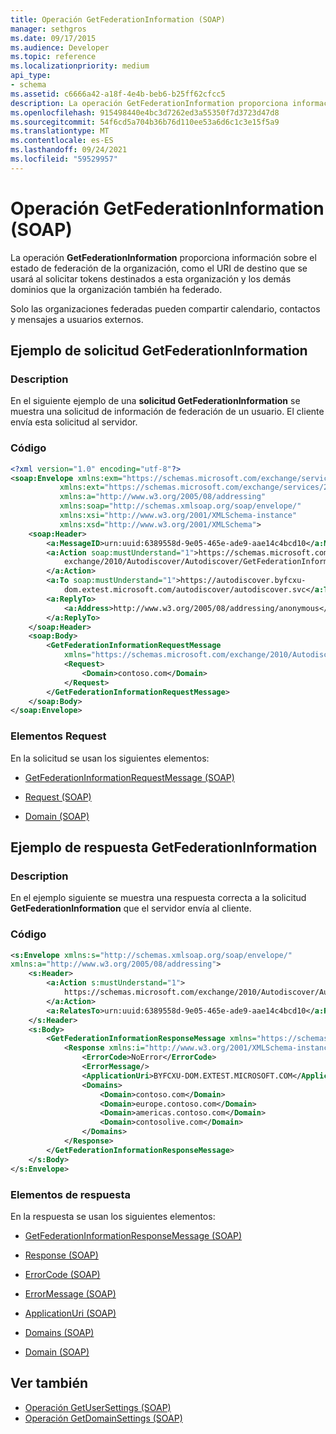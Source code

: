 ```yaml
---
title: Operación GetFederationInformation (SOAP)
manager: sethgros
ms.date: 09/17/2015
ms.audience: Developer
ms.topic: reference
ms.localizationpriority: medium
api_type:
- schema
ms.assetid: c6666a42-a18f-4e4b-beb6-b25ff62cfcc5
description: La operación GetFederationInformation proporciona información sobre el estado de federación de la organización, como el URI de destino que se usará al solicitar tokens destinados a esta organización y los demás dominios que la organización también ha federado.
ms.openlocfilehash: 915498440e4bc3d7262ed3a55350f7d3723d47d8
ms.sourcegitcommit: 54f6cd5a704b36b76d110ee53a6d6c1c3e15f5a9
ms.translationtype: MT
ms.contentlocale: es-ES
ms.lasthandoff: 09/24/2021
ms.locfileid: "59529957"
---
```

# <a name="getfederationinformation-operation-soap"></a>Operación GetFederationInformation (SOAP)

La operación **GetFederationInformation** proporciona información sobre el estado de federación de la organización, como el URI de destino que se usará al solicitar tokens destinados a esta organización y los demás dominios que la organización también ha federado. 
  
Solo las organizaciones federadas pueden compartir calendario, contactos y mensajes a usuarios externos.
  
## <a name="getfederationinformation-request-example"></a>Ejemplo de solicitud GetFederationInformation

### <a name="description"></a>Description

En el siguiente ejemplo de una **solicitud GetFederationInformation** se muestra una solicitud de información de federación de un usuario. El cliente envía esta solicitud al servidor. 
  
### <a name="code"></a>Código

```XML
<?xml version="1.0" encoding="utf-8"?> 
<soap:Envelope xmlns:exm="https://schemas.microsoft.com/exchange/services/2006/messages"
           xmlns:ext="https://schemas.microsoft.com/exchange/services/2006/types"
           xmlns:a="http://www.w3.org/2005/08/addressing"
           xmlns:soap="http://schemas.xmlsoap.org/soap/envelope/"
           xmlns:xsi="http://www.w3.org/2001/XMLSchema-instance" 
           xmlns:xsd="http://www.w3.org/2001/XMLSchema"> 
    <soap:Header> 
        <a:MessageID>urn:uuid:6389558d-9e05-465e-ade9-aae14c4bcd10</a:MessageID> 
        <a:Action soap:mustUnderstand="1">https://schemas.microsoft.com/
            exchange/2010/Autodiscover/Autodiscover/GetFederationInformation
        </a:Action> 
        <a:To soap:mustUnderstand="1">https://autodiscover.byfcxu-
            dom.extest.microsoft.com/autodiscover/autodiscover.svc</a:To> 
        <a:ReplyTo>
            <a:Address>http://www.w3.org/2005/08/addressing/anonymous</a:Address> 
        </a:ReplyTo> 
    </soap:Header> 
    <soap:Body> 
        <GetFederationInformationRequestMessage 
            xmlns="https://schemas.microsoft.com/exchange/2010/Autodiscover"> 
            <Request> 
                <Domain>contoso.com</Domain> 
            </Request> 
        </GetFederationInformationRequestMessage>
    </soap:Body> 
</soap:Envelope>
```

### <a name="request-elements"></a>Elementos Request

En la solicitud se usan los siguientes elementos:
  
- [GetFederationInformationRequestMessage (SOAP)](getfederationinformationrequestmessage-soap.md)
    
- [Request (SOAP)](request-soap.md)
    
- [Domain (SOAP)](domain-soap.md)
    
## <a name="getfederationinformation-response-example"></a>Ejemplo de respuesta GetFederationInformation

### <a name="description"></a>Description

En el ejemplo siguiente se muestra una respuesta correcta a la solicitud **GetFederationInformation** que el servidor envía al cliente. 
  
### <a name="code"></a>Código

```XML
<s:Envelope xmlns:s="http://schemas.xmlsoap.org/soap/envelope/" 
xmlns:a="http://www.w3.org/2005/08/addressing"> 
    <s:Header> 
        <a:Action s:mustUnderstand="1">
            https://schemas.microsoft.com/exchange/2010/Autodiscover/Autodiscover/GetFederationInformationResponse
        </a:Action> 
        <a:RelatesTo>urn:uuid:6389558d-9e05-465e-ade9-aae14c4bcd10</a:RelatesTo> 
    </s:Header> 
    <s:Body> 
        <GetFederationInformationResponseMessage xmlns="https://schemas.microsoft.com/exchange/2010/Autodiscover"> 
            <Response xmlns:i="http://www.w3.org/2001/XMLSchema-instance"> 
                <ErrorCode>NoError</ErrorCode> 
                <ErrorMessage/> 
                <ApplicationUri>BYFCXU-DOM.EXTEST.MICROSOFT.COM</ApplicationUri> 
                <Domains> 
                    <Domain>contoso.com</Domain> 
                    <Domain>europe.contoso.com</Domain> 
                    <Domain>americas.contoso.com</Domain> 
                    <Domain>contosolive.com</Domain> 
                </Domains> 
            </Response> 
        </GetFederationInformationResponseMessage> 
    </s:Body> 
</s:Envelope>
```

### <a name="response-elements"></a>Elementos de respuesta

En la respuesta se usan los siguientes elementos:
  
- [GetFederationInformationResponseMessage (SOAP)](getfederationinformationresponsemessage-soap.md)
    
- [Response (SOAP)](response-soap.md)
    
- [ErrorCode (SOAP)](errorcode-soap.md)
    
- [ErrorMessage (SOAP)](errormessage-soap.md)
    
- [ApplicationUri (SOAP)](applicationuri-soap.md)
    
- [Domains (SOAP)](domains-soap.md)
    
- [Domain (SOAP)](domain-soap.md)
    
## <a name="see-also"></a>Ver también

- [Operación GetUserSettings (SOAP)](getusersettings-operation-soap.md)
- [Operación GetDomainSettings (SOAP)](getdomainsettings-operation-soap.md)

